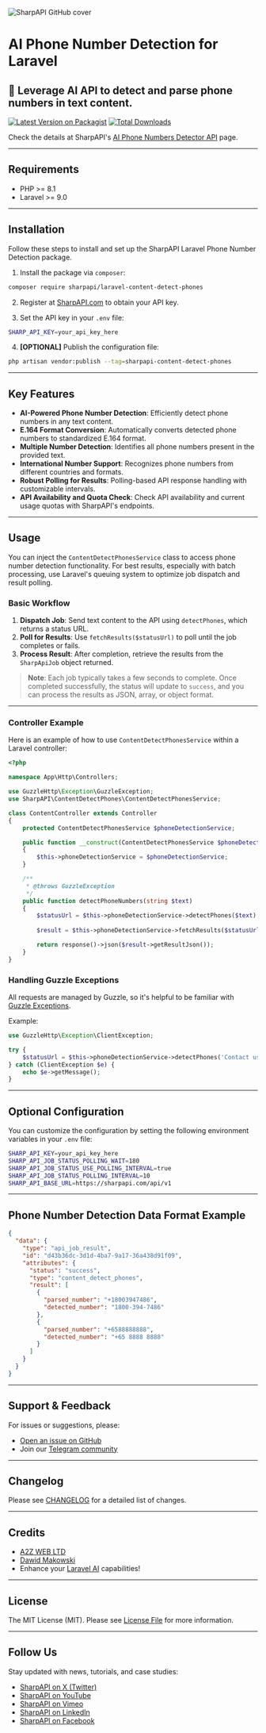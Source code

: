 ![SharpAPI GitHub cover](https://sharpapi.com/sharpapi-github-laravel-bg.jpg "SharpAPI Laravel Client")

# AI Phone Number Detection for Laravel

## 🚀 Leverage AI API to detect and parse phone numbers in text content.

[![Latest Version on Packagist](https://img.shields.io/packagist/v/sharpapi/laravel-content-detect-phones.svg?style=flat-square)](https://packagist.org/packages/sharpapi/laravel-content-detect-phones)
[![Total Downloads](https://img.shields.io/packagist/dt/sharpapi/laravel-content-detect-phones.svg?style=flat-square)](https://packagist.org/packages/sharpapi/laravel-content-detect-phones)

Check the details at SharpAPI's [AI Phone Numbers Detector API](https://sharpapi.com/en/catalog/ai/content-marketing-automation/phone-numbers-detector) page.

---

## Requirements

- PHP >= 8.1
- Laravel >= 9.0

---

## Installation

Follow these steps to install and set up the SharpAPI Laravel Phone Number Detection package.

1. Install the package via `composer`:

```bash
composer require sharpapi/laravel-content-detect-phones
```

2. Register at [SharpAPI.com](https://sharpapi.com/) to obtain your API key.

3. Set the API key in your `.env` file:

```bash
SHARP_API_KEY=your_api_key_here
```

4. **[OPTIONAL]** Publish the configuration file:

```bash
php artisan vendor:publish --tag=sharpapi-content-detect-phones
```

---
## Key Features

- **AI-Powered Phone Number Detection**: Efficiently detect phone numbers in any text content.
- **E.164 Format Conversion**: Automatically converts detected phone numbers to standardized E.164 format.
- **Multiple Number Detection**: Identifies all phone numbers present in the provided text.
- **International Number Support**: Recognizes phone numbers from different countries and formats.
- **Robust Polling for Results**: Polling-based API response handling with customizable intervals.
- **API Availability and Quota Check**: Check API availability and current usage quotas with SharpAPI's endpoints.

---

## Usage

You can inject the `ContentDetectPhonesService` class to access phone number detection functionality. For best results, especially with batch processing, use Laravel's queuing system to optimize job dispatch and result polling.

### Basic Workflow

1. **Dispatch Job**: Send text content to the API using `detectPhones`, which returns a status URL.
2. **Poll for Results**: Use `fetchResults($statusUrl)` to poll until the job completes or fails.
3. **Process Result**: After completion, retrieve the results from the `SharpApiJob` object returned.

> **Note**: Each job typically takes a few seconds to complete. Once completed successfully, the status will update to `success`, and you can process the results as JSON, array, or object format.

---

### Controller Example

Here is an example of how to use `ContentDetectPhonesService` within a Laravel controller:

```php
<?php

namespace App\Http\Controllers;

use GuzzleHttp\Exception\GuzzleException;
use SharpAPI\ContentDetectPhones\ContentDetectPhonesService;

class ContentController extends Controller
{
    protected ContentDetectPhonesService $phoneDetectionService;

    public function __construct(ContentDetectPhonesService $phoneDetectionService)
    {
        $this->phoneDetectionService = $phoneDetectionService;
    }

    /**
     * @throws GuzzleException
     */
    public function detectPhoneNumbers(string $text)
    {
        $statusUrl = $this->phoneDetectionService->detectPhones($text);
        
        $result = $this->phoneDetectionService->fetchResults($statusUrl);

        return response()->json($result->getResultJson());
    }
}
```

### Handling Guzzle Exceptions

All requests are managed by Guzzle, so it's helpful to be familiar with [Guzzle Exceptions](https://docs.guzzlephp.org/en/stable/quickstart.html#exceptions).

Example:

```php
use GuzzleHttp\Exception\ClientException;

try {
    $statusUrl = $this->phoneDetectionService->detectPhones('Contact us at +1 (800) 555-1234 or 555-6789');
} catch (ClientException $e) {
    echo $e->getMessage();
}
```

---

## Optional Configuration

You can customize the configuration by setting the following environment variables in your `.env` file:

```bash
SHARP_API_KEY=your_api_key_here
SHARP_API_JOB_STATUS_POLLING_WAIT=180
SHARP_API_JOB_STATUS_USE_POLLING_INTERVAL=true
SHARP_API_JOB_STATUS_POLLING_INTERVAL=10
SHARP_API_BASE_URL=https://sharpapi.com/api/v1
```

---

## Phone Number Detection Data Format Example

```json
{
  "data": {
    "type": "api_job_result",
    "id": "d43b36dc-3d1d-4ba7-9a17-36a438d91f09",
    "attributes": {
      "status": "success",
      "type": "content_detect_phones",
      "result": [
        {
          "parsed_number": "+18003947486",
          "detected_number": "1800-394-7486"
        },
        {
          "parsed_number": "+6588888888",
          "detected_number": "+65 8888 8888"
        }
      ]
    }
  }
}
```

---

## Support & Feedback

For issues or suggestions, please:

- [Open an issue on GitHub](https://github.com/sharpapi/laravel-content-detect-phones/issues)
- Join our [Telegram community](https://t.me/sharpapi_community)

---

## Changelog

Please see [CHANGELOG](CHANGELOG.md) for a detailed list of changes.

---

## Credits

- [A2Z WEB LTD](https://github.com/a2zwebltd)
- [Dawid Makowski](https://github.com/makowskid)
- Enhance your [Laravel AI](https://sharpapi.com/) capabilities!

---

## License

The MIT License (MIT). Please see [License File](LICENSE.md) for more information.

---

## Follow Us

Stay updated with news, tutorials, and case studies:

- [SharpAPI on X (Twitter)](https://x.com/SharpAPI)
- [SharpAPI on YouTube](https://www.youtube.com/@SharpAPI)
- [SharpAPI on Vimeo](https://vimeo.com/SharpAPI)
- [SharpAPI on LinkedIn](https://www.linkedin.com/products/a2z-web-ltd-sharpapicom-automate-with-aipowered-api/)
- [SharpAPI on Facebook](https://www.facebook.com/profile.php?id=61554115896974)